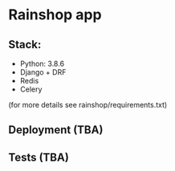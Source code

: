 # Rainshop app

## Stack:
- Python: 3.8.6
- Django + DRF
- Redis
- Celery

(for more details see rainshop/requirements.txt)

## Deployment (TBA)


## Tests (TBA)